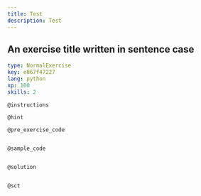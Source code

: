 ```yaml
---
title: Test
description: Test
---
```


## An exercise title written in sentence case

```yaml
type: NormalExercise
key: e867f47227
lang: python
xp: 100
skills: 2
```



`@instructions`


`@hint`


`@pre_exercise_code`
```{python}

```

`@sample_code`
```{python}

```

`@solution`
```{python}

```

`@sct`
```{python}

```
